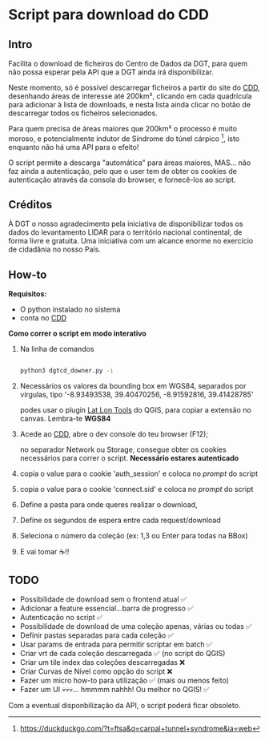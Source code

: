 # Script para download do CDD

## Intro
Facilita o download de ficheiros do Centro de Dados da DGT, para quem não possa esperar pela API que a DGT ainda irá disponibilizar.

Neste momento, só é possível descarregar ficheiros a partir do site do [CDD](https://cdd.dgterritorio.gov.pt/), desenhando áreas de interesse até 200km², clicando em cada quadrícula para adicionar à lista de downloads, e nesta lista ainda clicar no botão de descarregar todos os ficheiros selecionados.

Para quem precisa de áreas maiores que 200km² o processo é muito moroso, e potencialmente indutor de Síndrome do túnel cárpico [^1], isto enquanto não há uma API para o efeito!

O script permite a descarga "automática" para áreas maiores, MAS... não faz ainda a autenticação, pelo que o user tem de obter os cookies de autenticação através da consola do browser, e fornecê-los ao script.

## Créditos
À DGT o nosso agradecimento pela iniciativa de disponibilizar todos os dados do levantamento LIDAR para o território nacional continental, de forma livre e gratuita. Uma iniciativa com um alcance enorme no exercício de cidadânia no nosso País.




## How-to

**Requisitos:**
  * O python instalado no sistema
  * conta no [CDD](https://cdd.dgterritorio.gov.pt/)

**Como correr o script em modo interativo**

1. Na linha de comandos

   ```bash
   
   python3 dgtcd_downer.py -i
   
   ```

3. Necessários os valores da bounding box em WGS84, separados por vírgulas, tipo '-8.93493538, 39.40470256, -8.91592816, 39.41428785'
   
   podes usar o plugin [Lat Lon Tools](https://plugins.qgis.org/plugins/latlontools/) do QGIS, para copiar a extensão no canvas. Lembra-te **WGS84**
  
4. Acede ao [CDD](https://cdd.dgterritorio.gov.pt/), abre o dev console do teu browser (F12);
   
   no separador Network ou Storage, consegue obter os cookies necessários para correr o script. **Necessário estares autenticado**
   
5. copia o value para o cookie 'auth_session' e coloca no _prompt_ do script
6. copia o value para o cookie 'connect.sid' e coloca no _prompt_ do script
7. Define a pasta para onde queres realizar o download, 
8. Define os segundos de espera entre cada request/download 
9. Seleciona o número da coleção (ex: 1,3 ou Enter para todas na BBox)
10. E vai tomar ☕!!

## TODO

* Possibilidade de download sem o frontend atual ✅
* Adicionar a feature essencial...barra de progresso ✅
* Autenticação no script ✅
* Possibilidade de download de uma coleção apenas, várias ou todas ✅
* Definir pastas separadas para cada coleção ✅
* Usar params de entrada para permitir scriptar em batch ✅
* Criar vrt de cada coleção descarregada ✅ (no script do QGIS)
* Criar um tile index das coleções descarregadas ❌
* Criar Curvas de Nível como opção do script ❌
* Fazer um micro how-to para utilização ✅ (mais ou menos feito)
* Fazer um UI 💀💀💀... hmmmm nahhh! Ou melhor no QGIS! ✅

Com a eventual disponbilização da API, o script poderá ficar obsoleto.



[^1]: https://duckduckgo.com/?t=ftsa&q=carpal+tunnel+syndrome&ia=web
